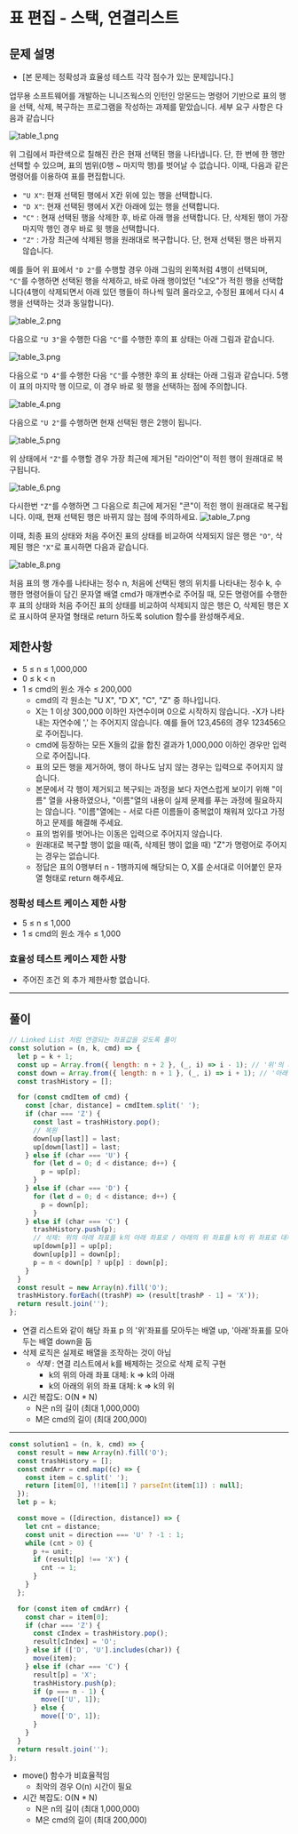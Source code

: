 # 표 편집 - 스택, 연결리스트

## 문제 설명

- [본 문제는 정확성과 효율성 테스트 각각 점수가 있는 문제입니다.]

업무용 소프트웨어를 개발하는 니니즈웍스의 인턴인 앙몬드는 명령어 기반으로 표의 행을 선택, 삭제, 복구하는 프로그램을 작성하는 과제를 맡았습니다. 세부 요구 사항은 다음과 같습니다

![table_1.png](https://grepp-programmers.s3.ap-northeast-2.amazonaws.com/files/production/d8e89054-53ba-4222-a485-dc56893f45e4/table_1.png)

위 그림에서 파란색으로 칠해진 칸은 현재 선택된 행을 나타냅니다. 단, 한 번에 한 행만 선택할 수 있으며, 표의 범위(0행 ~ 마지막 행)를 벗어날 수 없습니다. 이때, 다음과 같은 명령어를 이용하여 표를 편집합니다.

- `"U X"`: 현재 선택된 행에서 X칸 위에 있는 행을 선택합니다.
- `"D X"`: 현재 선택된 행에서 X칸 아래에 있는 행을 선택합니다.
- `"C"` : 현재 선택된 행을 삭제한 후, 바로 아래 행을 선택합니다. 단, 삭제된 행이 가장 마지막 행인 경우 바로 윗 행을 선택합니다.
- `"Z"` : 가장 최근에 삭제된 행을 원래대로 복구합니다. 단, 현재 선택된 행은 바뀌지 않습니다.

예를 들어 위 표에서 `"D 2"`를 수행할 경우 아래 그림의 왼쪽처럼 4행이 선택되며, `"C"`를 수행하면 선택된 행을 삭제하고, 바로 아래 행이었던 "네오"가 적힌 행을 선택합니다(4행이 삭제되면서 아래 있던 행들이 하나씩 밀려 올라오고, 수정된 표에서 다시 4행을 선택하는 것과 동일합니다).

![table_2.png](https://grepp-programmers.s3.ap-northeast-2.amazonaws.com/files/production/453bbb71-df69-4be2-a223-67361878202c/table_2.png)

다음으로 `"U 3"`을 수행한 다음 `"C"`를 수행한 후의 표 상태는 아래 그림과 같습니다.

![table_3.png](https://grepp-programmers.s3.ap-northeast-2.amazonaws.com/files/production/61261fa2-701d-4db5-9aa2-a56dd85a3dbf/table_3.png)

다음으로 `"D 4"`를 수행한 다음 `"C"`를 수행한 후의 표 상태는 아래 그림과 같습니다. 5행이 표의 마지막 행 이므로, 이 경우 바로 윗 행을 선택하는 점에 주의합니다.

![table_4.png](https://grepp-programmers.s3.ap-northeast-2.amazonaws.com/files/production/b1a63278-be97-4e3a-a653-5a6aa0f477ba/table_4.png)

다음으로 `"U 2"`를 수행하면 현재 선택된 행은 2행이 됩니다.

![table_5.png](https://grepp-programmers.s3.ap-northeast-2.amazonaws.com/files/production/b1189eff-e4ee-4119-bb55-a1f06e388c29/table_5.png)

위 상태에서 `"Z"`를 수행할 경우 가장 최근에 제거된 "라이언"이 적힌 행이 원래대로 복구됩니다.

![table_6.png](https://grepp-programmers.s3.ap-northeast-2.amazonaws.com/files/production/0a386d19-0391-46a7-8086-9f36db31940d/table_6.png)

다시한번 `"Z"`를 수행하면 그 다음으로 최근에 제거된 "콘"이 적힌 행이 원래대로 복구됩니다. 이때, 현재 선택된 행은 바뀌지 않는 점에 주의하세요.
![table_7.png](https://grepp-programmers.s3.ap-northeast-2.amazonaws.com/files/production/8900360f-bf0b-449b-a508-98918a14ef1d/table_7.png)

이때, 최종 표의 상태와 처음 주어진 표의 상태를 비교하여 삭제되지 않은 행은 `"O"`, 삭제된 행은 `"X"`로 표시하면 다음과 같습니다.

![table_8.png](https://grepp-programmers.s3.ap-northeast-2.amazonaws.com/files/production/87a31aeb-50fb-4c0d-9f6b-8427632b582e/table_8.png)

처음 표의 행 개수를 나타내는 정수 n, 처음에 선택된 행의 위치를 나타내는 정수 k, 수행한 명령어들이 담긴 문자열 배열 cmd가 매개변수로 주어질 때, 모든 명령어를 수행한 후 표의 상태와 처음 주어진 표의 상태를 비교하여 삭제되지 않은 행은 O, 삭제된 행은 X로 표시하여 문자열 형태로 return 하도록 solution 함수를 완성해주세요.

## 제한사항

- 5 ≤ n ≤ 1,000,000
- 0 ≤ k < n
- 1 ≤ cmd의 원소 개수 ≤ 200,000
  - cmd의 각 원소는 "U X", "D X", "C", "Z" 중 하나입니다.
  - X는 1 이상 300,000 이하인 자연수이며 0으로 시작하지 않습니다.
    -X가 나타내는 자연수에 ',' 는 주어지지 않습니다. 예를 들어 123,456의 경우 123456으로 주어집니다.
  - cmd에 등장하는 모든 X들의 값을 합친 결과가 1,000,000 이하인 경우만 입력으로 주어집니다.
  - 표의 모든 행을 제거하여, 행이 하나도 남지 않는 경우는 입력으로 주어지지 않습니다.
  - 본문에서 각 행이 제거되고 복구되는 과정을 보다 자연스럽게 보이기 위해 "이름" 열을 사용하였으나, "이름"열의 내용이 실제 문제를 푸는 과정에 필요하지는 않습니다. "이름"열에는 - 서로 다른 이름들이 중복없이 채워져 있다고 가정하고 문제를 해결해 주세요.
  - 표의 범위를 벗어나는 이동은 입력으로 주어지지 않습니다.
  - 원래대로 복구할 행이 없을 때(즉, 삭제된 행이 없을 때) "Z"가 명령어로 주어지는 경우는 없습니다.
  - 정답은 표의 0행부터 n - 1행까지에 해당되는 O, X를 순서대로 이어붙인 문자열 형태로 return 해주세요.

### 정확성 테스트 케이스 제한 사항

- 5 ≤ n ≤ 1,000
- 1 ≤ cmd의 원소 개수 ≤ 1,000

### 효율성 테스트 케이스 제한 사항

- 주어진 조건 외 추가 제한사항 없습니다.

---

## 풀이

```js
// Linked List 처럼 연결되는 좌표값을 갖도록 풀이
const solution = (n, k, cmd) => {
  let p = k + 1;
  const up = Array.from({ length: n + 2 }, (_, i) => i - 1); // '위'의 좌표 배열 (최상단, 최하단에 가상공간 추가)
  const down = Array.from({ length: n + 1 }, (_, i) => i + 1); // '아래'의 좌표 배열 (최상단, 최하단에 가상공간 추가)
  const trashHistory = [];

  for (const cmdItem of cmd) {
    const [char, distance] = cmdItem.split(' ');
    if (char === 'Z') {
      const last = trashHistory.pop();
      // 복원
      down[up[last]] = last;
      up[down[last]] = last;
    } else if (char === 'U') {
      for (let d = 0; d < distance; d++) {
        p = up[p];
      }
    } else if (char === 'D') {
      for (let d = 0; d < distance; d++) {
        p = down[p];
      }
    } else if (char === 'C') {
      trashHistory.push(p);
      // 삭제: 위의 아래 좌표를 k의 아래 좌표로 / 아래의 위 좌표를 k의 위 좌표로 대체
      up[down[p]] = up[p];
      down[up[p]] = down[p];
      p = n < down[p] ? up[p] : down[p];
    }
  }
  const result = new Array(n).fill('O');
  trashHistory.forEach((trashP) => (result[trashP - 1] = 'X'));
  return result.join('');
};
```

- 연결 리스트와 같이 해당 좌표 p 의 '위'좌표를 모아두는 배열 up, '아래'좌표를 모아두는 배열 down을 둠
- 삭제 로직은 실제로 배열을 조작하는 것이 아님
  - _삭제_ : 연결 리스트에서 k를 배제하는 것으로 삭제 로직 구현
    - k의 위의 아래 좌표 대체: k => k의 아래
    - k의 아래의 위의 좌표 대체: k => k의 위
- 시간 복잡도: O(N \* N)
  - N은 n의 길이 (최대 1,000,000)
  - M은 cmd의 길이 (최대 200,000)

---

```js
const solution1 = (n, k, cmd) => {
  const result = new Array(n).fill('O');
  const trashHistory = [];
  const cmdArr = cmd.map((c) => {
    const item = c.split(' ');
    return [item[0], !!item[1] ? parseInt(item[1]) : null];
  });
  let p = k;

  const move = ([direction, distance]) => {
    let cnt = distance;
    const unit = direction === 'U' ? -1 : 1;
    while (cnt > 0) {
      p += unit;
      if (result[p] !== 'X') {
        cnt -= 1;
      }
    }
  };

  for (const item of cmdArr) {
    const char = item[0];
    if (char === 'Z') {
      const cIndex = trashHistory.pop();
      result[cIndex] = 'O';
    } else if (['D', 'U'].includes(char)) {
      move(item);
    } else if (char === 'C') {
      result[p] = 'X';
      trashHistory.push(p);
      if (p === n - 1) {
        move(['U', 1]);
      } else {
        move(['D', 1]);
      }
    }
  }
  return result.join('');
};
```

- move() 함수가 비효율적임
  - 최악의 경우 O(n) 시간이 필요
- 시간 복잡도: O(N \* N)
  - N은 n의 길이 (최대 1,000,000)
  - M은 cmd의 길이 (최대 200,000)
